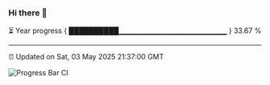 ### Hi there 👋

⏳ Year progress { ██████████▁▁▁▁▁▁▁▁▁▁▁▁▁▁▁▁▁▁▁▁ } 33.67 %

---

⏰ Updated on Sat, 03 May 2025 21:37:00 GMT

![Progress Bar CI](https://github.com/IshwaranRudhara/GIT-ACTION/workflows/Progress%20Bar%20CI/badge.svg)
